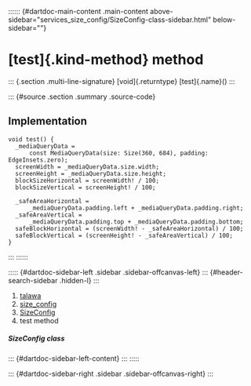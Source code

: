 :::::: {#dartdoc-main-content .main-content above-sidebar="services_size_config/SizeConfig-class-sidebar.html" below-sidebar=""}
<div>

# [test]{.kind-method} method

</div>

::: {.section .multi-line-signature}
[void]{.returntype} [test]{.name}()
:::

::: {#source .section .summary .source-code}
## Implementation

``` language-dart
void test() {
  _mediaQueryData =
      const MediaQueryData(size: Size(360, 684), padding: EdgeInsets.zero);
  screenWidth = _mediaQueryData.size.width;
  screenHeight = _mediaQueryData.size.height;
  blockSizeHorizontal = screenWidth! / 100;
  blockSizeVertical = screenHeight! / 100;

  _safeAreaHorizontal =
      _mediaQueryData.padding.left + _mediaQueryData.padding.right;
  _safeAreaVertical =
      _mediaQueryData.padding.top + _mediaQueryData.padding.bottom;
  safeBlockHorizontal = (screenWidth! - _safeAreaHorizontal) / 100;
  safeBlockVertical = (screenHeight! - _safeAreaVertical) / 100;
}
```
:::
::::::

::::: {#dartdoc-sidebar-left .sidebar .sidebar-offcanvas-left}
::: {#header-search-sidebar .hidden-l}
:::

1.  [talawa](../../index.html)
2.  [size_config](../../services_size_config/)
3.  [SizeConfig](../../services_size_config/SizeConfig-class.html)
4.  test method

##### SizeConfig class

::: {#dartdoc-sidebar-left-content}
:::
:::::

::: {#dartdoc-sidebar-right .sidebar .sidebar-offcanvas-right}
:::
